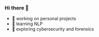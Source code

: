### Hi there 👋

- 🔭 working on personal projects
- 🌱 learning NLP
- 🔐 exploring cybersecurity and forensics
